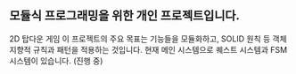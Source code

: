 ## 모듈식 프로그래밍을 위한 개인 프로젝트입니다. ##

2D 탑다운 게임
이 프로젝트의 주요 목표는 기능들을 모듈화하고, SOLID 원칙 등 객체지향적 규칙과 패턴을 적용하는 것입니다. 
현재 메인 시스템으로 퀘스트 시스템과 FSM 시스템이 있습니다. (진행 중)

